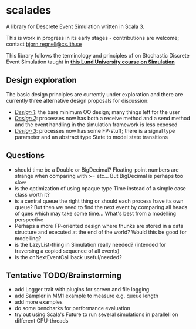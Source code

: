 # scalades
A library for Descrete Event Simulation written in Scala 3.

This is work in progress in its early stages - contributions are welcome; contact bjorn.regnell@cs.lth.se 

This library follows the terminology and principles of on Stochastic Discrete Event Simulation taught in [**this Lund University course on Simulation**](https://www.eit.lth.se/index.php?ciuid=1298&coursepage=9535)  

## Design exploration

The basic design principles are currently under exploration and there are currently three alternative design proposals for discussion:

* [*Design 1*](https://github.com/lunduniversity/scalades/tree/main/design1/src/main/scala/scalades): the bare minimum OO design; many things left for the user
* [*Design 2*](https://github.com/lunduniversity/scalades/tree/main/design2/src/main/scala/scalades): processes now has both a receive method and a send method and the event handling in the simulation framework is less exposed
* [*Design 3*](https://github.com/lunduniversity/scalades/tree/main/design3/src/main/scala/scalades): processes now has some FP-stuff; there is a signal type parameter and an abstract type State to model state transitions


## Questions

* should time be a Double or BigDecimal? Floating-point numbers are strange when comparing with >= etc... But BigDecimal is perhaps too slow
* is the optimization of using opaque type Time instead of a simple case class worth it?
* is a central queue the right thing or should each process have its own queue? But then we need to find the next event by comparing all heads of ques which may take some time...  What's best from a modelling perspective
* Perhaps a more FP-oriented design where thunks are stored in a data structure and executed at the end of the world? Would this be good for modelling?
* is the LazyList-thing in Simulation really needed? (intended for traversing a copied sequence of all events)
* is the onNextEventCalllback useful/needed?

## Tentative TODO/Brainstorming

* add Logger trait with plugins for screen and file logging
* add Sampler in MM1 example to measure e.g. queue length
* add more examples
* do some bencharks for performance evaluation
* try out using Scala's Future to run several simulations in parallell on different CPU-threads
